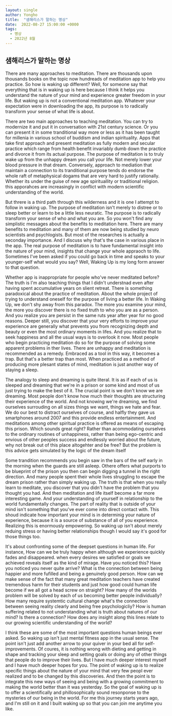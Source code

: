```yaml
---
layout: single
author: Yongho
title:  "샘해리스가 말하는 명상"
date:  2022-08-27 15:00:00 +0000
tags:
  - 명상
  - 2022년 8월
---
```


## 샘해리스가 말하는 명상 
There are many approaches to meditation. There are thousands upon thousands books on the topic
now hundreads of meditation app to help you practice. So how is waking up different? Well, for someone say that everything that is in waking up is here because I think it helps you understand the nature of your mind and experience greater freedom in your life. But waking up is not a conventional meditation app. Whatever your expectation were in downloading the app, its purpose is to radically transform your sense of what life is about. 

There are two main approaches to teaching meditation. You can try to modernize it and put it in conversation with 21st century science. Or you can present it in some tranditional way more or less as it has been taught for millenia in various school of buddism and indian spirituality. Apps that take first approach and present meditation as fully modern and secular practice which range from health benefit invariably dumb down the practice and divorce it from its actual purpose. The purpose of meditation is to truly wake up from the unhappy dream you call your life. Not merely lower your blood pressure in that dream. Conversely, approach to mediation that maintain a connection to its tranditional purpose tends do endorse the whole raft of metaphysical dogams that are very hard to justify rationally. Whether its under the guise of new age spirituallity or traditional religion. this apporahces are increasingly in conflict with modern scientific understanding of the world. 

But threre is a third path through this wilderness and it is one I attempt to follow in waking up. The purpose of meditation isn't merely to distree or to sleep better or learn to be a little less neuratic. The purpose is to radically transform your sense of who and what you are. So you won't find any simplistic messages about the benefits to meditation here. There are many benefits to meditation and many of them are now being studied by neuro scientists and psychlogists. But most of the researches is actually a seconday importance. And I discuss why that's the case in various place in the app. The real purpose of meditation is to have fundamental insight into the nature of your mind, insights that change your whole appraoch to life. Sometimes I've been asked if you could go back in time and speaks to your younger-self what would you say? Well, Waking Up is my long form answer to that question. 

Whether app is inappropriate for people who've never meditated before? The truth is I'm also teaching things that I didn't understnad even after having spent accumulative years on slient retreat. There is something paradoxical about the practice of meditation. About the whole project of trying to understand oneself for the purpose of living a better life. In Waking Up, we don't shy away from this paradox. The more you examine your mind, the more you discover there is no fixed truth to who you are as a person. And you realize you are persist in the same ruts year after year for no good reasons. Deeper still, you discover that your very efforts to improve your experience are generally what prevents you from recognizing depth and beauty or even the most ordinary moments in lifes. And you realize that to seek happiness and all the usual ways is to overlook it now. Most people who begin practicing meditation do so for the purpose of solving some apparent problems in ther lives. There are unhappy and meditation is recommended as a remedy. Embraced as a tool in this way, it becomes a trap. But that's a better trap than most. When practiced as a method of producing more plesant states of mind, meditation is just another way of staying a sleep.

The analogy to sleep and dreaming is quite literal. It is as if each of us is sleeped and dreaming that we're in a prison or some kind and most of us just trying to make the best of it. The crucial point is we don't know we are dreaming. Most people don't know how much their thoughts are structuring their experience of the world. And not knowing we're dreaming, we find ourselves surrouding on all sizes things we want, things we hate and fear. We do our best to distract ourselves of course, and halfly they gave us smartphones around 2007 and this provide endless entertainment. And meditations among other spiritual practice is offered as means of escaping this prison. Which sounds great right? Rather than acommodating ourselves to the ordinary routines of unhappiness, rather than being ego-centric and envious of other peoples success and endlessly worried about the future, why not break out of this place altogehter and be free? But the problem is this advice gets simulated by the logic of the dream itself 

Some trandition recommends you begin saw in the bars of the self early in the morning when the guards are still asleep. Othere offers what purports to be blueprint of the prison you then can begin digging a tunnel in the right direction. And many people spent their whole lives struggling to escape the dream prison rather than simply waking up. The truth is that when you really learn to meditate, you discover that you didn't have the problem that you thought you had. And then meditation and life itself become a far more interesting game. And your understanding of yourself in relationship to the world fundamentally changes. The part of reality that is outside of your mind isn't something that you've ever come into direct contact with. This shoud indicate how important your mind is in determinig your nature of experience, because it is a source of substance of all of you experience. Realizing this is enormously empowering. So waking up isn't about merely reduing stress or having better relationships though I would say it's good for those things too. 

It's about confronting some of the deepset questions in human life. For instance, How can we be truly happy when although we experience quickly fades and disappeared. when every desires we satisfied or goals we achieved reveals itself as the kind of mirage. Have you noticed this? Have you noticed you never quite arrive? What is the connection between being happier and more fufilled and being a genuinely good person. How can we make sense of the fact that many great meditation teachers have created tremendous harm for their students and just how good could human life become if we all got a head screw on straight? How many of the worlds problem will be solved by each of us becoming better people individually? How many require systemtic cultural change what's the connection between seeing reality clearly and being free psychologicliy? How is human suffering related to not understanding what is truth about natures of our mind? Is there a connection? How does any insight along this lines relate to our growing scientific understanding of the world? 

I think these are some of the most important questions human beings ever asked. So waking up isn't just mental fitness app in the usual sense. The point isn't just add another arrow to your quiver in your bed all for self-improvements. Of coures, it is nothing wrong with dieting and getting in shape and tracking your sleep and setting goals or doing any of other things that people do to improve their lives. But I have much deeper interest myself and I have much deeper hopes for you. The point of waking up is to realize specific things about the nature of your mind that very few peopl ever realized and to be changed by this discoveries. And then the point is to integrate this new ways of seeing and being with a growing commitment to making the world better than it was yesterday. So the goal of waking up is to offer a scientifically and phillosophically sound resonponse to the mysteries of our being in the world. For me this journey starts years ago, and I'm still on it and I built waking up so that you can join me anytime you like.